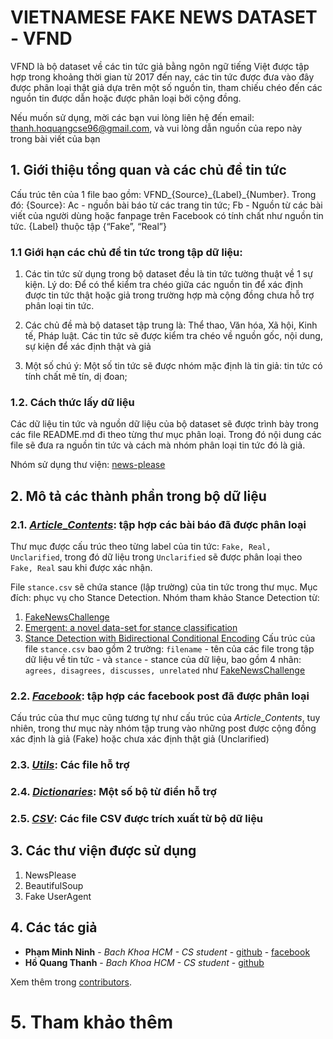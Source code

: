 # VIETNAMESE FAKE NEWS DATASET - VFND

VFND là bộ dataset về các tin tức giả bằng ngôn ngữ tiếng Việt được tập hợp trong khoảng thời gian từ 2017 đến nay, các tin tức được đưa vào đây được phân loại thật giả dựa trên một số nguồn tin, tham chiếu chéo đến các nguồn tin được dẫn hoặc được phân loại bởi cộng đồng. 

Nếu muốn sử dụng, mời các bạn vui lòng liên hệ đến email: thanh.hoquangcse96@gmail.com, và vui lòng dẫn nguồn của repo này trong bài viết của bạn

## 1. Giới thiệu tổng quan và các chủ đề tin tức

Cấu trúc tên của 1 file bao gồm: VFND_{Source}\_{Label}\_{Number}. Trong đó: {Source}: Ac - nguồn bài báo từ các trang tin tức; Fb - Nguồn từ các bài viết của người dùng hoặc fanpage trên Facebook có tính chất như nguồn tin tức. {Label} thuộc tập {“Fake”, “Real”}

### 1.1 Giới hạn các chủ đề tin tức trong tập dữ liệu:

1. Các tin tức sử dụng trong bộ dataset đều là tin tức tường thuật về 1 sự kiện. Lý do: Để có thể kiểm tra chéo giữa các nguồn tin để xác định được tin tức thật hoặc giả trong trường hợp mà cộng đồng chưa hỗ trợ phân loại tin tức.

2. Các chủ đề mà bộ dataset tập trung là: Thể thao, Văn hóa, Xã hội, Kinh tế, Pháp luật. Các tin tức sẽ được kiểm tra chéo về nguồn gốc, nội dung, sự kiện để xác định thật và giả

3. Một số chú ý: Một số tin tức sẽ được nhóm mặc định là tin giả: tin tức có tính chất mê tín, dị đoan;

### 1.2. Cách thức lấy dữ liệu

Các dữ liệu tin tức và nguồn dữ liệu của bộ dataset sẽ được trình bày trong các file README.md đi theo từng thư mục phân loại. Trong đó nội dung các file sẽ đưa ra nguồn tin tức và cách mà nhóm phân loại tin tức đó là giả.

Nhóm sử dụng thư viện: [news-please](https://github.com/fhamborg/news-please) 

## 2. Mô tả các thành phần trong bộ dữ liệu
### 2.1. [_Article_\__Contents_](https://github.com/thanhhocse96/vfnd-vietnamese-fake-news-datasets/tree/master/Article_Contents): tập hợp các bài báo đã được phân loại 

Thư mục được cấu trúc theo từng label của tin tức: ```Fake, Real, Unclarified```, trong đó dữ liệu trong ```Unclarified``` sẽ được phân loại theo ```Fake, Real``` sau khi được xác nhận.

File ```stance.csv``` sẽ chứa stance (lập trường) của tin tức trong thư mục. Mục đích: phục vụ cho Stance Detection. Nhóm tham khảo Stance Detection từ:
1. [FakeNewsChallenge](http://www.fakenewschallenge.org/)
2. [Emergent: a novel data-set for stance classification](http://aclweb.org/anthology/N/N16/N16-1138.pdf)
3. [Stance Detection with Bidirectional Conditional Encoding](https://arxiv.org/abs/1606.05464)
Cấu trúc của file ```stance.csv``` bao gồm 2 trường: ```filename``` - tên của các file trong tập dữ liệu về tin tức - và ```stance``` - stance của dữ liệu, bao gồm 4 nhãn: ```agrees, disagrees, discusses, unrelated``` như [FakeNewsChallenge](http://www.fakenewschallenge.org/)

### 2.2. [_Facebook_](https://github.com/thanhhocse96/vfnd-vietnamese-fake-news-datasets/tree/master/Facebook): tập hợp các facebook post đã được phân loại
Cấu trúc của thư mục cũng tương tự như cấu trúc của _Article_\__Contents_, tuy nhiên, trong thư mục này nhóm tập trung vào những post được cộng đồng xác định là giả (Fake) hoặc chưa xác định thật giả (Unclarified)
### 2.3. [_Utils_](https://github.com/thanhhocse96/vfnd-vietnamese-fake-news-datasets/tree/master/Utils): Các file hỗ trợ


### 2.4. [_Dictionaries_](): Một số bộ từ điển hỗ trợ

### 2.5. [_CSV_](): Các file CSV được trích xuất từ bộ dữ liệu


## 3. Các thư viện được sử dụng

1. NewsPlease
2. BeautifulSoup
3. Fake UserAgent

## 4. Các tác giả

* **Phạm Minh Ninh** - *Bach Khoa HCM - CS student* - [github](https://github.com/ninh-pm-se) - [facebook](https://www.facebook.com/minhninh.pham)
* **Hồ Quang Thanh** - *Bach Khoa HCM - CS student* - [github](https://github.com/thanhhocse96)

Xem thêm trong [contributors](https://github.com/your/project/contributors).

# 5. Tham khảo thêm